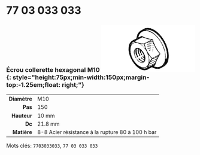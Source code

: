 # 77 03 033 033

### Écrou collerette hexagonal M10 ![](../assets/images/parts/hex_collar_nut.png){: style="height:75px;min-width:150px;margin-top:-1.25em;float: right;"}

|   |   |
|---:|---|
**Diamètre** | M10
**Pas** |150
**Hauteur** |10 mm
**Dc** |21.8 mm
**Matière** | 8-8 Acier résistance à la rupture 80 à 100 h bar

Mots clés: `7703033033`, `77 03 033 033`
